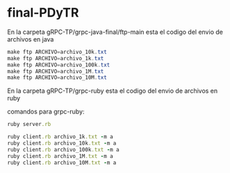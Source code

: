 # final-PDyTR

En la carpeta gRPC-TP/grpc-java-final/ftp-main esta el codigo del envio de archivos en java

```java
make ftp ARCHIVO=archivo_10k.txt
make ftp ARCHIVO=archivo_1k.txt
make ftp ARCHIVO=archivo_100k.txt
make ftp ARCHIVO=archivo_1M.txt
make ftp ARCHIVO=archivo_10M.txt
```

En la carpeta gRPC-TP/grpc-ruby esta el codigo del envio de archivos en ruby

comandos para grpc-ruby:

```rb
ruby server.rb
```

```rb
ruby client.rb archivo_1k.txt -m a
ruby client.rb archivo_10k.txt -m a
ruby client.rb archivo_100k.txt -m a
ruby client.rb archivo_1M.txt -m a
ruby client.rb archivo_10M.txt -m a
```
